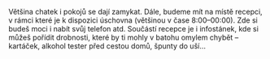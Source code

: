 Většina chatek i pokojů se dají zamykat. Dále, budeme mít na místě recepci,
v rámci které je k dispozici úschovna (většinou v čase 8:00–00:00).
Zde si budeš moci i nabít svůj telefon atd. Součástí recepce je i infostánek,
kde si můžeš pořídit drobnosti, které by ti mohly v batohu omylem chybět – kartáček,
alkohol tester před cestou domů, špunty do uší…
